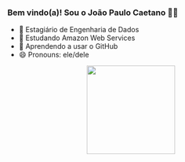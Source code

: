 ### Bem vindo(a)! Sou o João Paulo Caetano 🙏🏾

- 🔭 Estagiário de Engenharia de Dados
- 🌱 Estudando Amazon Web Services
- 🤔 Aprendendo a usar o GitHub
- 😄 Pronouns: ele/dele

<div align="center">
  <a href="https://github.com/jp-caetano">
  <img height="180em" src="https://github-readme-stats.vercel.app/api?username=jp-caetano&show_icons=true&theme=dark&include_all_commits=true&count_private=true"/>
  <!--img height="180em" src="https://github-readme-stats.vercel.app/api/top-langs/?username=jp-caetano&layout=compact&langs_count=7&theme=dark"/-->
</div>
